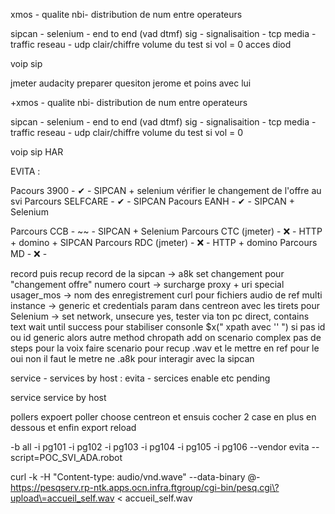 xmos - qualite 
nbi- distribution de num entre operateurs

sipcan - selenium - end to end (vad dtmf)
sig - signalisaition - tcp
media - traffic reseau - udp clair/chiffre
volume du test si vol = 0
acces diod

voip sip

jmeter audacity
preparer quesiton jerome et poins avec lui


+xmos - qualite 
nbi- distribution de num entre operateurs

sipcan - selenium - end to end (vad dtmf)
sig - signalisaition - tcp
media - traffic reseau - udp clair/chiffre
volume du test si vol = 0

voip sip
HAR



EVITA :

Pacours 3900		-   ✔   -    SIPCAN + selenium
vérifier le changement de l'offre au svi
Parcours SELFCARE	-   ✔   -    SIPCAN
Pacours EANH		-   ✔   -    SIPCAN + Selenium

Parcours CCB		-   ~~   -    SIPCAN + Selenium
Parcours CTC (jmeter)	-   ❌   -    HTTP + domino + SIPCAN
Parcours RDC (jmeter)	-   ❌   -    HTTP + domino
Parcours MD		-   ❌   -



record puis recup record de la sipcan -> a8k set changement pour "changement offre"
numero court -> surcharge proxy + uri special
usager_mos -> nom des enregistrement
curl pour fichiers audio de ref
multi instance -> generic et credentials param dans centreon avec les tirets pour
Selenium -> set network, unsecure yes, tester via ton pc direct, contains text
wait until success pour stabiliser 
consonle $x(" xpath avec '' ") si pas id ou id generic alors autre method
chropath add on
scenario complex pas de steps pour la voix
faire scenario pour recup .wav et le mettre en ref
pour le oui non il faut le metre ne .a8k pour interagir avec la sipcan

service - services by host : evita
	- sercices enable etc pending


service service by host

pollers expoert poller choose centreon et ensuis cocher 2 case en plus en dessous et enfin export reload

-b all -i pg101 -i pg102 -i pg103 -i pg104 -i pg105 -i pg106 --vendor evita --script=POC_SVI_ADA.robot

curl -k -H "Content-type: audio/vnd.wave" --data-binary @- https://pesqserv.rp-ntk.apps.ocn.infra.ftgroup/cgi-bin/pesq.cgi\?upload\=accueil_self.wav < accueil_self.wav


